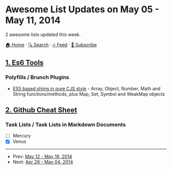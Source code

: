 # Awesome List Updates on May 05 - May 11, 2014

2 awesome lists updated this week.

[🏠 Home](/README.md) · [🔍 Search](https://test.trackawesomelist.com/search/) · [🔥 Feed](https://test.trackawesomelist.com/week/feed.xml) · [📮 Subscribe](https://trackawesomelist.us17.list-manage.com/subscribe?u=d2f0117aa829c83a63ec63c2f&id=36a103854c)



## [1. Es6 Tools](/content/addyosmani/es6-tools/week/README.md)

### Polyfills / Brunch Plugins

*   [ES5 based shims in pure CJS style](https://gist.github.com/medikoo/102b7d0e697627133788#list-of-ecmascript-6-shims) -  Array, Object, Number, Math and String functions/methods, plus Map, Set, Symbol and WeakMap objects

## [2. Github Cheat Sheet](/content/tiimgreen/github-cheat-sheet/week/README.md)

### Task Lists / Task Lists in Markdown Documents

*   [ ] Mercury
*   [x] Venus

---

- Prev: [May 12 - May 18, 2014](/content/2014/19/README.md)
- Next: [Apr 28 - May 04, 2014](/content/2014/17/README.md)